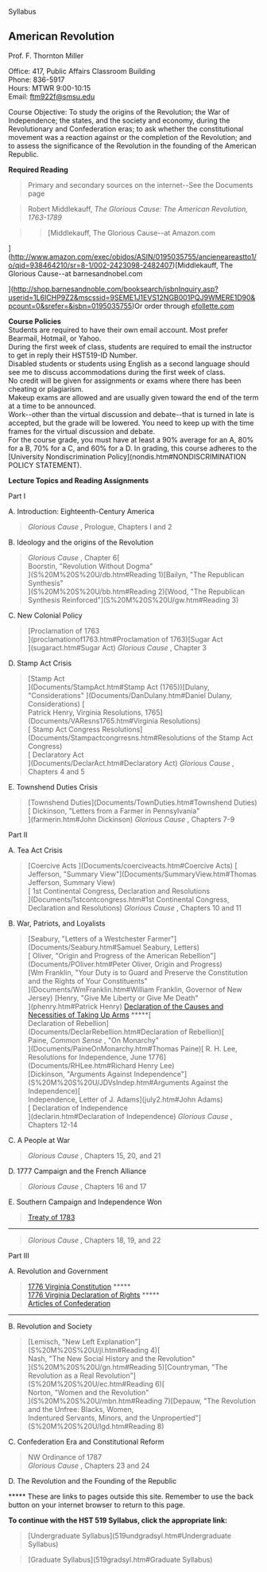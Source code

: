 Syllabus

**American Revolution**  
---  
  
Prof. F. Thornton Miller

Office: 417, Public Affairs Classroom Building  
Phone: 836-5917  
Hours: MTWR 9:00-10:15  
Email: ftm922f@smsu.edu

Course Objective: To study the origins of the Revolution; the War of
Independence; the states, and the society and economy, during the
Revolutionary and Confederation eras; to ask whether the constitutional
movement was a reaction against or the completion of the Revolution; and to
assess the significance of the Revolution in the founding of the American
Republic.

**Required Reading**

> Primary and secondary sources on the internet--See the Documents page

>

> Robert Middlekauff, _The Glorious Cause: The American Revolution,_
_1763-1789_

>

>> [Middlekauff, The Glorious Cause--at Amazon.com  
>
](http://www.amazon.com/exec/obidos/ASIN/0195035755/ancieneareastto1/o/qid=938464210/sr=8-1/002-2423098-2482407)[Middlekauff,
The Glorious Cause--at barnesandnobel.com  
>
](http://shop.barnesandnoble.com/booksearch/isbnInquiry.asp?userid=1L6ICHP9Z2&mscssid=9SEME1J1EVS12NGB001PQJ9WMERE1D90&pcount=0&srefer=&isbn=0195035755)Or
order through [efollette.com](http://www.efollette.com)

**Course Policies**  
Students are required to have their own email account. Most prefer Bearmail,
Hotmail, or Yahoo.  
During the first week of class, students are required to email the instructor
to get in reply their HST519-ID Number.  
Disabled students or students using English as a second language should see me
to discuss accommodations during the first week of class.  
No credit will be given for assignments or exams where there has been cheating
or plagiarism.  
Makeup exams are allowed and are usually given toward the end of the term at a
time to be announced.  
Work--other than the virtual discussion and debate--that is turned in late is
accepted, but the grade will be lowered. You need to keep up with the time
frames for the virtual discussion and debate.  
For the course grade, you must have at least a 90% average for an A, 80% for a
B, 70% for a C, and 60% for a D. In grading, this course adheres to the
[University Nondiscrimination Policy](nondis.htm#NONDISCRIMINATION POLICY
STATEMENT).

**Lecture Topics and Reading Assignments**

Part I

A. Introduction: Eighteenth-Century America

> _Glorious Cause_ , Prologue, Chapters I and 2

B. Ideology and the origins of the Revolution

> _Glorious Cause_ , Chapter 6[  
>  Boorstin, "Revolution Without Dogma"  
>  ](S%20M%20S%20U/db.htm#Reading 1)[Bailyn, "The Republican Synthesis"  
>  ](S%20M%20S%20U/bb.htm#Reading 2)[Wood, "The Republican Synthesis
Reinforced"](S%20M%20S%20U/gw.htm#Reading 3)

C. New Colonial Policy

> [Proclamation of 1763  
>  ](proclamationof1763.htm#Proclamation of 1763)[Sugar Act  
>  ](sugaract.htm#Sugar Act) _Glorious Cause_ , Chapter 3

D. Stamp Act Crisis

> [Stamp Act  
>  ](Documents/StampAct.htm#Stamp Act \(1765\))[Dulany, "Considerations"
](Documents/DanDulany.htm#Daniel Dulany, Considerations) [  
>  Patrick Henry, Virginia Resolutions,
1765](Documents/VAResns1765.htm#Virginia Resolutions)  
>  [ Stamp Act Congress
Resolutions](Documents/Stampactcongrresns.htm#Resolutions of the Stamp Act
Congress)  
>  [ Declaratory Act  
>  ](Documents/DeclarAct.htm#Declaratory Act) _Glorious Cause_ , Chapters 4
and 5

E. Townshend Duties Crisis

> [Townshend Duties](Documents/TownDuties.htm#Townshend Duties)  
>  [ Dickinson, "Letters from a Farmer in Pennsylvania"  
>  ](farmerin.htm#John Dickinson) _Glorious Cause_ , Chapters 7-9

Part II

A. Tea Act Crisis

> [Coercive Acts ](Documents/coerciveacts.htm#Coercive Acts) [  
>  Jefferson, "Summary View"](Documents/SummaryView.htm#Thomas Jefferson,
Summary View)  
>  [ 1st Continental Congress, Declaration and Resolutions  
>  ](Documents/1stcontcongress.htm#1st Continental Congress, Declaration and
Resolutions) _Glorious Cause_ , Chapters 10 and 11

B. War, Patriots, and Loyalists

> [Seabury, "Letters of a Westchester Farmer"](Documents/Seabury.htm#Samuel
Seabury, Letters)  
>  [ Oliver, "Origin and Progress of the American
Rebellion"](Documents/POliver.htm#Peter Oliver, Origin and Progress)  
>  [Wm Franklin, "Your Duty is to Guard and Preserve the Constitution and the
Rights of Your Constituents"  
>  ](Documents/WmFranklin.htm#William Franklin, Governor of New Jersey)
[Henry, "Give Me Liberty or Give Me Death"  
>  ](phenry.htm#Patrick Henry) [ Declaration of the Causes and Necessities of
Taking Up Arms](http://www.yale.edu/lawweb/avalon/arms.htm#b1) *****[  
>  Declaration of Rebellion](Documents/DeclarRebellion.htm#Declaration of
Rebellion)[  
>  Paine, _Common Sense_ , "On Monarchy"  
>  ](Documents/PaineOnMonarchy.htm#Thomas Paine)[ R. H. Lee, Resolutions for
Independence, June 1776](Documents/RHLee.htm#Richard Henry Lee)  
>  [Dickinson, "Arguments Against
Independence"](S%20M%20S%20U/JDVsIndep.htm#Arguments Against the
Independence)[  
>  Independence, Letter of J. Adams](july2.htm#John Adams)  
>  [ Declaration of Independence  
>  ](declarin.htm#Declaration of Independence) _Glorious Cause_ , Chapters
12-14

C. A People at War

> _Glorious Cause_ , Chapters 15, 20, and 21

D. 1777 Campaign and the French Alliance

> _Glorious Cause_ , Chapters 16 and 17

E. Southern Campaign and Independence Won

> [Treaty of 1783](http://www.yale.edu/lawweb/avalon/diplomacy/parismen.htm)
*****  
>  _Glorious Cause_ , Chapters 18, 19, and 22

Part III

A. Revolution and Government

> [ 1776 Virginia
Constitution](http://www.gunstonhall.org/Documents/vaconstitution) *****[  
>  1776 Virginia Declaration of
Rights](http://www.gunstonhall.org/Documents/vdr) *****[  
>  Articles of Confederation](http://www.yale.edu/lawweb/avalon/artconf.htm)
*****

B. Revolution and Society

> [Lemisch, "New Left Explanation"](S%20M%20S%20U/jl.htm#Reading 4)[  
>  Nash, "The New Social History and the Revolution"  
>  ](S%20M%20S%20U/gn.htm#Reading 5)[Countryman, "The Revolution as a Real
Revolution"](S%20M%20S%20U/ec.htm#Reading 6)[  
>  Norton, "Women and the Revolution"  
>  ](S%20M%20S%20U/mbn.htm#Reading 7)[Depauw, "The Revolution and the Unfree:
Blacks, Women,  
>    Indentured Servants, Minors, and the
Unpropertied"](S%20M%20S%20U/lgd.htm#Reading 8)

C. Confederation Era and Constitutional Reform

> NW Ordinance of 1787  
>  _Glorious Cause_ , Chapters 23 and 24

D. The Revolution and the Founding of the Republic

***** These are links to pages outside this site. Remember to use the back
button on your internet browser to return to this page.



**To continue with the HST 519 Syllabus, click the appropriate link:**

> [Undergraduate Syllabus](519undgradsyl.htm#Undergraduate Syllabus)

>

> [Graduate Syllabus](519gradsyl.htm#Graduate Syllabus)





